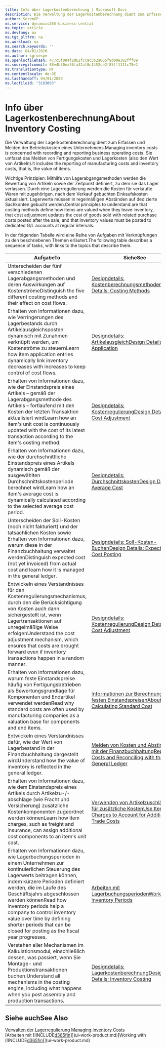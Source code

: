 ```yaml
---
title: Info über Lagerkostenberechnung | Microsoft Docs
description: Die Verwaltung der Lagerkostenberechnung dient zum Erfassen und Melden der Betriebskosten eines Unternehmens. Sie umfasst das Melden von Fertigungskosten und Lagerkosten (also den Wert von Artikeln).
author: SorenGP
ms.service: dynamics365-business-central
ms.topic: article
ms.devlang: na
ms.tgt_pltfrm: na
ms.workload: na
ms.search.keywords: ''
ms.date: 04/01/2020
ms.author: sgroespe
ms.openlocfilehash: 477c5f004f2d62fcc9c3b2a065f9d00e382fff09
ms.sourcegitcommit: 88e4b30eaf6fa32af0c1452ce2f85ff1111c75e2
ms.translationtype: HT
ms.contentlocale: de-DE
ms.lasthandoff: 04/01/2020
ms.locfileid: "3183093"
---
```

# <a name="about-inventory-costing"></a><span data-ttu-id="d124a-104">Info über Lagerkostenberechnung</span><span class="sxs-lookup"><span data-stu-id="d124a-104">About Inventory Costing</span></span>
<span data-ttu-id="d124a-105">Die Verwaltung der Lagerkostenberechnung dient zum Erfassen und Melden der Betriebskosten eines Unternehmens.</span><span class="sxs-lookup"><span data-stu-id="d124a-105">Managing inventory costs is concerned with recording and reporting business operating costs.</span></span> <span data-ttu-id="d124a-106">Sie umfasst das Melden von Fertigungskosten und Lagerkosten (also den Wert von Artikeln).</span><span class="sxs-lookup"><span data-stu-id="d124a-106">It includes the reporting of manufacturing costs and inventory costs, that is, the value of items.</span></span>  

 <span data-ttu-id="d124a-107">Wichtige Prinzipien: Mithilfe von Lagerabgangsmethoden werden die Bewertung von Artikeln sowie der Zeitpunkt definiert, zu dem sie das Lager verlassen. Durch eine Lagerregulierung werden die Kosten für verkaufte Waren mit zugehörigen, nach dem Verkauf gebuchten Einkaufskosten aktualisiert. Lagerwerte müssen in regelmäßigen Abständen auf dedizierte Sachkonten gebucht werden.</span><span class="sxs-lookup"><span data-stu-id="d124a-107">Central principles to understand are that costing methods define how items are valued when they leave inventory, that cost adjustment updates the cost of goods sold with related purchase costs posted after the sale, and that inventory values must be posted to dedicated G/L accounts at regular intervals.</span></span>  

 <span data-ttu-id="d124a-108">In der folgenden Tabelle wird eine Reihe von Aufgaben mit Verknüpfungen zu den beschriebenen Themen erläutert.</span><span class="sxs-lookup"><span data-stu-id="d124a-108">The following table describes a sequence of tasks, with links to the topics that describe them.</span></span>   

|<span data-ttu-id="d124a-109">**Aufgabe**</span><span class="sxs-lookup"><span data-stu-id="d124a-109">**To**</span></span>|<span data-ttu-id="d124a-110">**Siehe**</span><span class="sxs-lookup"><span data-stu-id="d124a-110">**See**</span></span>|  
|------------|-------------|  
|<span data-ttu-id="d124a-111">Unterscheiden der fünf verschiedenen Lagerabgangsmethoden und deren Auswirkungen auf Kostenströme</span><span class="sxs-lookup"><span data-stu-id="d124a-111">Distinguish the five different costing methods and their effect on cost flows.</span></span>|[<span data-ttu-id="d124a-112">Designdetails: Kostenberechnungsmethoden</span><span class="sxs-lookup"><span data-stu-id="d124a-112">Design Details: Costing Methods</span></span>](design-details-costing-methods.md)|  
|<span data-ttu-id="d124a-113">Erhalten von Informationen dazu, wie Verringerungen des Lagerbestands durch Artikelausgleichsposten dynamisch mit Zunahmen verknüpft werden, um Kostenströme zu steuern</span><span class="sxs-lookup"><span data-stu-id="d124a-113">Learn how item application entries dynamically link inventory decreases with increases to keep control of cost flows.</span></span>|[<span data-ttu-id="d124a-114">Designdetails: Artikelausgleich</span><span class="sxs-lookup"><span data-stu-id="d124a-114">Design Details: Item Application</span></span>](design-details-item-application.md)|  
|<span data-ttu-id="d124a-115">Erhalten von Informationen dazu, wie der Einstandspreis eines Artikels – gemäß der Lagerabgangsmethode des Artikels – fortlaufend mit den Kosten der letzten Transaktion aktualisiert wird</span><span class="sxs-lookup"><span data-stu-id="d124a-115">Learn how an item's unit cost is continuously updated with the cost of its latest transaction according to the item's costing method.</span></span>|[<span data-ttu-id="d124a-116">Designdetails: Kostenregulierung</span><span class="sxs-lookup"><span data-stu-id="d124a-116">Design Details: Cost Adjustment</span></span>](design-details-cost-adjustment.md)|  
|<span data-ttu-id="d124a-117">Erhalten von Informationen dazu, wie der durchschnittliche Einstandspreis eines Artikels dynamisch gemäß der ausgewählten Durchschnittskostenperiode berechnet wird</span><span class="sxs-lookup"><span data-stu-id="d124a-117">Learn how an item's average cost is dynamically calculated according to the selected average cost period.</span></span>|[<span data-ttu-id="d124a-118">Designdetails: Durchschnittskosten</span><span class="sxs-lookup"><span data-stu-id="d124a-118">Design Details: Average Cost</span></span>](design-details-average-cost.md)|  
|<span data-ttu-id="d124a-119">Unterscheiden der Soll-Kosten (noch nicht fakturiert) und der tatsächlichen Kosten sowie Erhalten von Informationen dazu, warum diese in der Finanzbuchhaltung verwaltet werden</span><span class="sxs-lookup"><span data-stu-id="d124a-119">Distinguish expected cost (not yet invoiced) from actual cost and learn how it is managed in the general ledger.</span></span>|[<span data-ttu-id="d124a-120">Designdetails: Soll-Kosten-Buchen</span><span class="sxs-lookup"><span data-stu-id="d124a-120">Design Details: Expected Cost Posting</span></span>](design-details-expected-cost-posting.md)|  
|<span data-ttu-id="d124a-121">Entwickeln eines Verständnisses für den Kostenregulierungsmechanismus, durch den die Berücksichtigung von Kosten auch dann sichergestellt ist, wenn Lagertransaktionen auf unregelmäßige Weise erfolgen</span><span class="sxs-lookup"><span data-stu-id="d124a-121">Understand the cost adjustment mechanism, which ensures that costs are brought forward even if inventory transactions happen in a random manner.</span></span>|[<span data-ttu-id="d124a-122">Designdetails: Kostenregulierung</span><span class="sxs-lookup"><span data-stu-id="d124a-122">Design Details: Cost Adjustment</span></span>](design-details-cost-adjustment.md)|  
|<span data-ttu-id="d124a-123">Erhalten von Informationen dazu, warum feste Einstandspreise häufig von Fertigungsbetrieben als Bewertungsgrundlage für Komponenten und Endartikel verwendet werden</span><span class="sxs-lookup"><span data-stu-id="d124a-123">Read why standard costs are often used by manufacturing companies as a valuation base for components and end items.</span></span>|[<span data-ttu-id="d124a-124">Informationen zur Berechnung von festen Einstandspreisen</span><span class="sxs-lookup"><span data-stu-id="d124a-124">About Calculating Standard Cost</span></span>](finance-about-calculating-standard-cost.md)|  
|<span data-ttu-id="d124a-125">Entwickeln eines Verständnisses dafür, wie der Wert von Lagerbestand in der Finanzbuchhaltung dargestellt wird</span><span class="sxs-lookup"><span data-stu-id="d124a-125">Understand how the value of inventory is reflected in the general ledger.</span></span>|[<span data-ttu-id="d124a-126">Melden von Kosten und Abstimmen mit der Finanzbuchhaltung</span><span class="sxs-lookup"><span data-stu-id="d124a-126">Reporting Costs and Reconciling with the General Ledger</span></span>](finance-report-costs-and-reconcile-with-the-general-ledger.md)|  
|<span data-ttu-id="d124a-127">Erhalten von Informationen dazu, wie dem Einstandspreis eines Artikels durch Artikelzu-/-abschläge (wie Fracht und Versicherung) zusätzliche Kostenkomponenten zugeordnet werden können</span><span class="sxs-lookup"><span data-stu-id="d124a-127">Learn how item charges, such as freight and insurance, can assign additional cost components to an item's unit cost.</span></span>|[<span data-ttu-id="d124a-128">Verwenden von Artikelzuschlägen für zusätzliche Kosten</span><span class="sxs-lookup"><span data-stu-id="d124a-128">Use Item Charges to Account for Additional Trade Costs</span></span>](payables-how-assign-item-charges.md)|  
|<span data-ttu-id="d124a-129">Erhalten von Informationen dazu, wie Lagerbuchungsperioden in einem Unternehmen zur kontinuierlichen Steuerung des Lagerwerts beitragen können, indem kürzere Perioden definiert werden, die im Laufe des Geschäftsjahrs abgeschlossen werden können</span><span class="sxs-lookup"><span data-stu-id="d124a-129">Read how inventory periods help a company to control inventory value over time by defining shorter periods that can be closed for posting as the fiscal year progresses.</span></span>|[<span data-ttu-id="d124a-130">Arbeiten mit Lagerbuchungsperioden</span><span class="sxs-lookup"><span data-stu-id="d124a-130">Work with Inventory Periods</span></span>](finance-how-to-work-with-inventory-periods.md)|  
|<span data-ttu-id="d124a-131">Verstehen aller Mechanismen im Kalkulationsmodul, einschließlich dessen, was passiert, wenn Sie Montage- und Produktionstransaktionen buchen.</span><span class="sxs-lookup"><span data-stu-id="d124a-131">Understand all mechanisms in the costing engine, including what happens when you post assembly and production transactions.</span></span>|[<span data-ttu-id="d124a-132">Designdetails: Lagerkostenberechnung</span><span class="sxs-lookup"><span data-stu-id="d124a-132">Design Details: Inventory Costing</span></span>](design-details-inventory-costing.md)|  

## <a name="see-also"></a><span data-ttu-id="d124a-133">Siehe auch</span><span class="sxs-lookup"><span data-stu-id="d124a-133">See Also</span></span>
<span data-ttu-id="d124a-134">[Verwalten der Lagerregulierung](finance-manage-inventory-costs.md)  </span><span class="sxs-lookup"><span data-stu-id="d124a-134">[Managing Inventory Costs](finance-manage-inventory-costs.md)  </span></span>  
<span data-ttu-id="d124a-135">[Arbeiten mit [!INCLUDE[d365fin](includes/d365fin_md.md)]](ui-work-product.md)</span><span class="sxs-lookup"><span data-stu-id="d124a-135">[Working with [!INCLUDE[d365fin](includes/d365fin_md.md)]](ui-work-product.md)</span></span>
